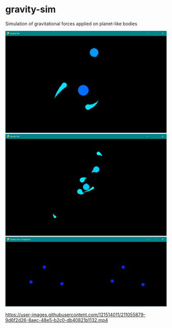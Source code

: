 # gravity-sim
Simulation of gravitational forces applied on planet-like bodies

![alt text](https://github.com/ilariamarte/gravity-sim/blob/main/images/gravsim1.PNG)
![alt text](https://github.com/ilariamarte/gravity-sim/blob/main/images/gravsim2.PNG)
![alt text](https://github.com/ilariamarte/gravity-sim/blob/main/images/gravsim3.PNG)


https://user-images.githubusercontent.com/121514011/211055879-9d6f2d26-8aec-48e5-b2c0-db40821b1132.mp4

